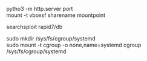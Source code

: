 pytho3 -m http.server port <br>
mount -t vboxsf sharename mountpoint

searchsploit
rapid7/db

sudo mkdir /sys/fs/cgroup/systemd<br>
sudo mount -t cgroup -o none,name=systemd cgroup /sys/fs/cgroup/systemd

